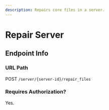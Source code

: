 ```yaml
---
description: Repairs core files in a server.
---
```


# Repair Server

## Endpoint Info

### URL Path

POST `/server/{server-id}/repair_files`

### Requires Authorization?

Yes.

